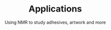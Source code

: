 ---
title: Applications
summary: |
    *Using NMR to study adhesives, artwork, and more*

    We using NMR, along with other methods, to study a wide range of materials and applications. Some of these include coatings, epoxies, and polymers; chemical kinetics; art, archaeology, and objects of cultural heritage; and biomaterials.
subtitle: Using NMR to study adhesives, artwork and more
show_date: false
---